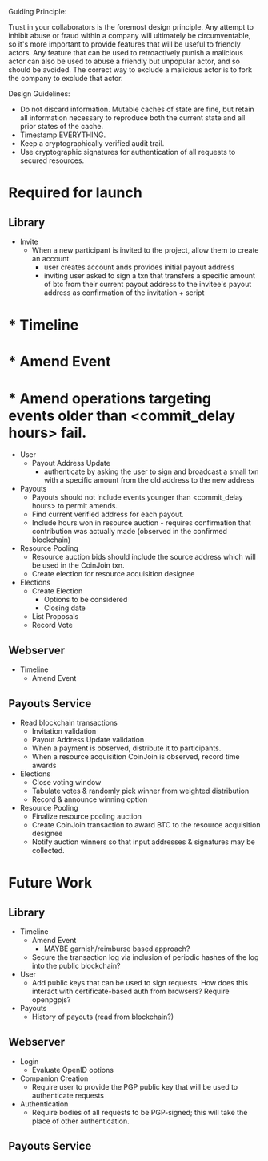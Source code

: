Guiding Principle:

Trust in your collaborators is the foremost design principle. Any attempt to
inhibit abuse or fraud within a company will ultimately be circumventable, so
it's more important to provide features that will be useful to friendly actors.
Any feature that can be used to retroactively punish a malicious actor can also
be used to abuse a friendly but unpopular actor, and so should be avoided. The
correct way to exclude a malicious actor is to fork the company to exclude that
actor.

Design Guidelines:
  * Do not discard information. Mutable caches of state are fine, but
    retain all information necessary to reproduce both the current state and
    all prior states of the cache. 
  * Timestamp EVERYTHING.
  * Keep a cryptographically verified audit trail.
  * Use cryptographic signatures for authentication of all requests to secured 
    resources.

Required for launch
===================

Library
-------

  * Invite
    * When a new participant is invited to the project, allow them to create an account.
      - user creates account ands provides initial payout address
      - inviting user asked to sign a txn that transfers a specific amount of btc from their
        current payout address to the invitee's payout address as confirmation of
        the invitation + script
#  * Timeline
#    * Amend Event
#      * Amend operations targeting events older than <commit_delay hours> fail.

  * User
    * Payout Address Update
      - authenticate by asking the user to sign and broadcast a small txn with a specific
        amount from the old address to the new address
  * Payouts
    * Payouts should not include events younger than <commit_delay hours> to permit amends.
    * Find current verified address for each payout.
    * Include hours won in resource auction - requires confirmation that contribution
      was actually made (observed in the confirmed blockchain)
  * Resource Pooling
    * Resource auction bids should include the source address which will be used in the CoinJoin txn.
    * Create election for resource acquisition designee
  * Elections
    * Create Election
      - Options to be considered
      - Closing date
    * List Proposals
    * Record Vote

Webserver
---------
  * Timeline
    * Amend Event

Payouts Service
---------------

  * Read blockchain transactions
    * Invitation validation
    * Payout Address Update validation
    * When a payment is observed, distribute it to participants.
    * When a resource acquisition CoinJoin is observed, record time awards
  * Elections
    * Close voting window
    * Tabulate votes & randomly pick winner from weighted distribution
    * Record & announce winning option
  * Resource Pooling
    * Finalize resource pooling auction
    * Create CoinJoin transaction to award BTC to the resource acquisition designee
    * Notify auction winners so that input addresses & signatures may be collected.

Future Work
===========

Library
-------

  * Timeline
    * Amend Event
      * MAYBE garnish/reimburse based approach? 
    * Secure the transaction log via inclusion of periodic hashes of the log
      into the public blockchain?
  * User
    * Add public keys that can be used to sign requests. How does this interact
      with certificate-based auth from browsers? Require openpgpjs?
  * Payouts
    * History of payouts (read from blockchain?)

Webserver
---------

  * Login
    * Evaluate OpenID options
  * Companion Creation
    * Require user to provide the PGP public key that will be used to authenticate requests
  * Authentication
    * Require bodies of all requests to be PGP-signed; this will take the place of
      other authentication.

Payouts Service
---------------
